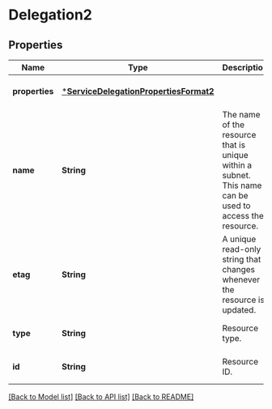 # Delegation2


## Properties
Name | Type | Description | Notes
------------ | ------------- | ------------- | -------------
**properties** | [***ServiceDelegationPropertiesFormat2**](ServiceDelegationPropertiesFormat2.md) |  | [optional] [default to nothing]
**name** | **String** | The name of the resource that is unique within a subnet. This name can be used to access the resource. | [optional] [default to nothing]
**etag** | **String** | A unique read-only string that changes whenever the resource is updated. | [optional] [readonly] [default to nothing]
**type** | **String** | Resource type. | [optional] [default to nothing]
**id** | **String** | Resource ID. | [optional] [default to nothing]


[[Back to Model list]](../README.md#models) [[Back to API list]](../README.md#api-endpoints) [[Back to README]](../README.md)



